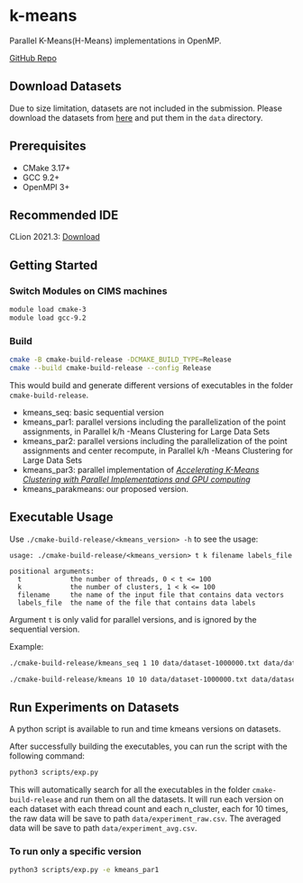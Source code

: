 # k-means

Parallel K-Means(H-Means) implementations in OpenMP.

[GitHub Repo](https://github.com/nyu-multicore/k-means)

## Download Datasets

Due to size limitation, datasets are not included in the submission. Please download the datasets
from [here](https://github.com/nyu-multicore/k-means/tree/main/data) and put them in the `data` directory.

## Prerequisites

- CMake 3.17+
- GCC 9.2+
- OpenMPI 3+

## Recommended IDE

CLion 2021.3: [Download](https://www.jetbrains.com/clion/)

## Getting Started

### Switch Modules on CIMS machines

```bash
module load cmake-3
module load gcc-9.2
```

### Build

```bash
cmake -B cmake-build-release -DCMAKE_BUILD_TYPE=Release
cmake --build cmake-build-release --config Release
```

This would build and generate different versions of executables in the folder `cmake-build-release`.

- kmeans_seq: basic sequential version
- kmeans_par1: parallel versions including the parallelization of the point assignments, in Parallel k/h -Means Clustering for Large Data Sets
- kmeans_par2: parallel versions including the parallelization of the point assignments and center recompute, in Parallel k/h -Means Clustering for Large Data Sets
- kmeans_par3: parallel implementation of [_Accelerating K-Means Clustering with Parallel Implementations and GPU
  computing_](https://ieeexplore.ieee.org/document/7322467)
- kmeans_parakmeans: our proposed version.

## Executable Usage

Use `./cmake-build-release/<kmeans_version> -h` to see the usage:

```text
usage: ./cmake-build-release/<kmeans_version> t k filename labels_file

positional arguments:
  t            the number of threads, 0 < t <= 100
  k            the number of clusters, 1 < k <= 100
  filename     the name of the input file that contains data vectors
  labels_file  the name of the file that contains data labels
```

Argument `t` is only valid for parallel versions, and is ignored by the sequential version.

Example:

```bash
./cmake-build-release/kmeans_seq 1 10 data/dataset-1000000.txt data/dataset-1000000.10.kmeans.txt
```

```bash
./cmake-build-release/kmeans 10 10 data/dataset-1000000.txt data/dataset-1000000.10.kmeans.txt
```

## Run Experiments on Datasets

A python script is available to run and time kmeans versions on datasets.

After successfully building the executables, you can run the script with the following command:

```bash
python3 scripts/exp.py
```

This will automatically search for all the executables in the folder `cmake-build-release` and run them on all the
datasets. It will run each version on each dataset with each thread count and each n_cluster, each for 10 times, the raw
data will be save to path `data/experiment_raw.csv`. The averaged data will be save to path `data/experiment_avg.csv`.

### To run only a specific version

```bash
python3 scripts/exp.py -e kmeans_par1
```
